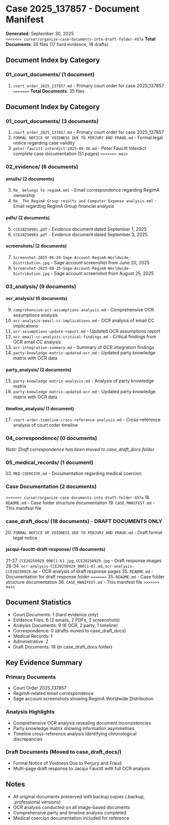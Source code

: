 # Case 2025_137857 - Document Manifest

**Generated**: September 30, 2025  
`<<<<<<< cursor/organize-case-documents-into-draft-folder-457a`
**Total Documents**: 35 files (17 hard evidence, 18 drafts)

## Document Index by Category

### 01_court_documents/ (1 document)
1. `court_order_2025_137857.md` - Primary court order for case 2025_137857
`=======`
**Total Documents**: 35 files

## Document Index by Category

### 01_court_documents/ (3 documents)
1. `court_order_2025_137857.md` - Primary court order for case 2025_137857
2. `FORMAL NOTICE OF VOIDNESS DUE TO PERJURY AND FRAUD.md` - Formal legal notice regarding case validity
3. `peter-faucitt-interdict-2025-09-30.md` - Peter Faucitt Interdict complete case documentation (51 pages)
`>>>>>>> main`

### 02_evidence/ (6 documents)

#### emails/ (2 documents)
3. `Re_ belongs to regimA.eml` - Email correspondence regarding RegimA ownership
4. `Re_ The RegimA Group results and Computer Expense analysis.eml` - Email regarding RegimA Group financial analysis

#### pdfs/ (2 documents)  
5. `CCE20250901.pdf` - Evidence document dated September 1, 2025
6. `CCE20250903.pdf` - Evidence document dated September 3, 2025

#### screenshots/ (2 documents)
7. `Screenshot-2025-06-20-Sage-Account-RegimA-Worldwide-Distribution.jpg` - Sage account screenshot from June 20, 2025
8. `Screenshot-2025-08-25-Sage-Account-RegimA-Worldwide-Distribution.jpg` - Sage account screenshot from August 25, 2025

### 03_analysis/ (9 documents)

#### ocr_analysis/ (6 documents)
9. `comprehensive-ocr-assumptions-analysis.md` - Comprehensive OCR assumptions analysis
10. `ocr-analysis-email-cc-implications.md` - OCR analysis of email CC implications
11. `ocr-assumptions-update-report.md` - Updated OCR assumptions report
12. `ocr-email-cc-analysis-critical-findings.md` - Critical findings from OCR email CC analysis
13. `ocr-integration-summary.md` - Summary of OCR integration findings
14. `party-knowledge-matrix-updated-ocr.md` - Updated party knowledge matrix with OCR data

#### party_analysis/ (2 documents)
15. `party-knowledge-matrix-analysis.md` - Analysis of party knowledge matrix
16. `party-knowledge-matrix-updated-ocr.md` - Updated party knowledge matrix with OCR data

#### timeline_analysis/ (1 document)
17. `court-order-timeline-cross-reference-analysis.md` - Cross-reference analysis of court order timeline

### 04_correspondence/ (0 documents)
*Note: Draft correspondence has been moved to case_draft_docs folder*

### 05_medical_records/ (1 document)
33. `MED-COERCIVE.md` - Documentation regarding medical coercion

### Case Documentation (2 documents)
`<<<<<<< cursor/organize-case-documents-into-draft-folder-457a`
18. `README.md` - Case folder structure documentation
19. `CASE_MANIFEST.md` - This manifest file

### case_draft_docs/ (18 documents) - DRAFT DOCUMENTS ONLY
20. `FORMAL NOTICE OF VOIDNESS DUE TO PERJURY AND FRAUD.md` - Draft formal legal notice

#### jacqui-faucitt-draft-response/ (15 documents)
21-27. `CCE20250929_000[1-6].jpg`, `CCE20250929.jpg` - Draft response images
28-34. `ocr-analysis-CCE20250929_000[1-6].md`, `ocr-analysis-CCE20250929.md` - OCR analysis of draft response pages
35. `README.md` - Documentation for draft response folder
`=======`
35. `README.md` - Case folder structure documentation
36. `CASE_MANIFEST.md` - This manifest file
`>>>>>>> main`

## Document Statistics
- Court Documents: 1 (hard evidence only)
- Evidence Files: 6 (2 emails, 2 PDFs, 2 screenshots)
- Analysis Documents: 9 (6 OCR, 2 party, 1 timeline)
- Correspondence: 0 (drafts moved to case_draft_docs)
- Medical Records: 1
- Administrative: 2
- Draft Documents: 18 (in case_draft_docs folder)

## Key Evidence Summary

### Primary Documents
- Court Order 2025_137857
- RegimA-related email correspondence
- Sage account screenshots showing RegimA Worldwide Distribution

### Analysis Highlights
- Comprehensive OCR analysis revealing document inconsistencies
- Party knowledge matrix showing information asymmetries
- Timeline cross-reference analysis identifying chronological discrepancies

### Draft Documents (Moved to case_draft_docs/)
- Formal Notice of Voidness Due to Perjury and Fraud
- Multi-page draft response to Jacqui Faucitt with full OCR analysis

## Notes
- All original documents preserved with backup copies (.backup, .professional versions)
- OCR analysis conducted on all image-based documents
- Comprehensive party and timeline analysis completed
- Medical coercion documentation included for reference